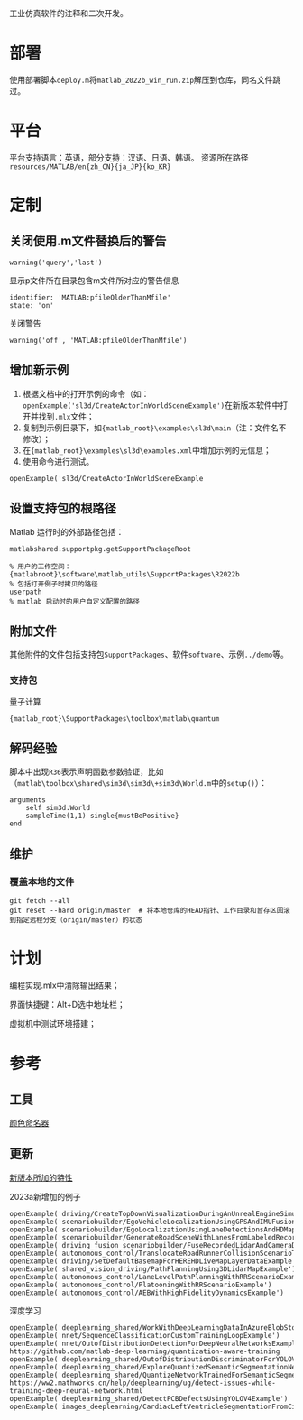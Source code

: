 
工业仿真软件的注释和二次开发。

# 部署

使用部署脚本`deploy.m`将`matlab_2022b_win_run.zip`解压到仓库，同名文件跳过。


# 平台
平台支持语言：英语，部分支持：汉语、日语、韩语。
资源所在路径`resources/MATLAB/en{zh_CN}{ja_JP}{ko_KR}`

# 定制

## 关闭使用.m文件替换后的警告
```
warning('query','last')
```
显示p文件所在目录包含m文件所对应的警告信息
```
identifier: 'MATLAB:pfileOlderThanMfile'
state: 'on'
```
关闭警告
```
warning('off', 'MATLAB:pfileOlderThanMfile')
```

## 增加新示例
1. 根据文档中的打开示例的命令（如：`openExample('sl3d/CreateActorInWorldSceneExample')`在新版本软件中打开并找到`.mlx`文件；
2. 复制到示例目录下，如`{matlab_root}\examples\sl3d\main`（注：文件名不修改）；
3. 在`{matlab_root}\examples\sl3d\examples.xml`中增加示例的元信息；
4. 使用命令进行测试。
```shell
openExample('sl3d/CreateActorInWorldSceneExample
```


## 设置支持包的根路径
Matlab 运行时的外部路径包括：
```shell
matlabshared.supportpkg.getSupportPackageRoot

% 用户的工作空间：{matlabroot}\software\matlab_utils\SupportPackages\R2022b
% 包括打开例子时拷贝的路径
userpath
% matlab 启动时的用户自定义配置的路径
```

## 附加文件
其他附件的文件包括支持包`SupportPackages`、软件`software`、示例`../demo`等。

### 支持包
量子计算
```shell
{matlab_root}\SupportPackages\toolbox\matlab\quantum
```


## 解码经验
脚本中出现`R36`表示声明函数参数验证，比如（`matlab\toolbox\shared\sim3d\sim3d\+sim3d\World.m`中的`setup()`）：
```shell
arguments
    self sim3d.World
    sampleTime(1,1) single{mustBePositive}
end
```

## 维护

### 覆盖本地的文件
```shell
git fetch --all
git reset --hard origin/master  # 将本地仓库的HEAD指针、工作目录和暂存区回滚到指定远程分支（origin/master）的状态
```

# 计划

编程实现.mlx中清除输出结果；

界面快捷键：Alt+D选中地址栏；

虚拟机中测试环境搭建；


# 参考
## 工具
[颜色命名器](https://products.aspose.app/svg/zh/color-names) 

## 更新
[新版本所加的特性](https://ww2.mathworks.cn/help/driving/release-notes.html)

2023a新增加的例子
```commandline
openExample('driving/CreateTopDownVisualizationDuringAnUnrealEngineSimulationExample')
openExample('scenariobuilder/EgoVehicleLocalizationUsingGPSAndIMUFusionExample')
openExample('scenariobuilder/EgoLocalizationUsingLaneDetectionsAndHDMapExample')
openExample('scenariobuilder/GenerateRoadSceneWithLanesFromLabeledRecordedDataExample')
openExample('driving_fusion_scenariobuilder/FuseRecordedLidarAndCameraDataForScenarioGenerationExample')
openExample('autonomous_control/TranslocateRoadRunnerCollisionScenarioToSelectedSceneExample')
openExample('driving/SetDefaultBasemapForHEREHDLiveMapLayerDataExample')
openExample('shared_vision_driving/PathPlanningUsing3DLidarMapExample')
openExample('autonomous_control/LaneLevelPathPlanningWithRRScenarioExample')
openExample('autonomous_control/PlatooningWithRRScenarioExample')
openExample('autonomous_control/AEBWithHighFidelityDynamicsExample')
```
深度学习
```commandline
openExample('deeplearning_shared/WorkWithDeepLearningDataInAzureBlobStorageExample')
openExample('nnet/SequenceClassificationCustomTrainingLoopExample')
openExample('nnet/OutofDistributionDetectionForDeepNeuralNetworksExample')
https://github.com/matlab-deep-learning/quantization-aware-training
openExample('deeplearning_shared/OutofDistributionDiscriminatorForYOLOV4ObjectDetectorExample')
openExample('deeplearning_shared/ExploreQuantizedSemanticSegmentationNetworkUsingGradCAMExample')
openExample('deeplearning_shared/QuantizeNetworkTrainedForSemanticSegmentationExample')
https://ww2.mathworks.cn/help/deeplearning/ug/detect-issues-while-training-deep-neural-network.html
openExample('deeplearning_shared/DetectPCBDefectsUsingYOLOV4Example')
openExample('images_deeplearning/CardiacLeftVentricleSegmentationFromCineMRIImagesExample')
```

